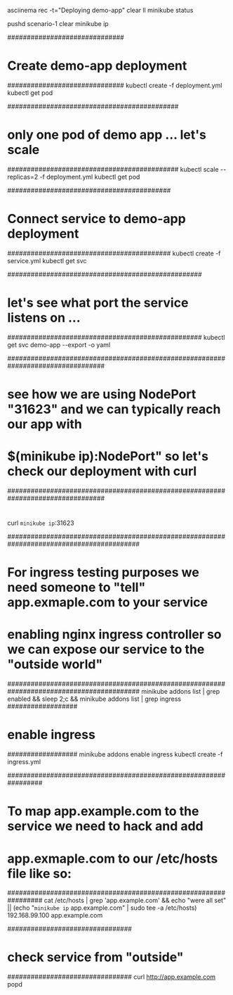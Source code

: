 asciinema rec -t="Deploying demo-app"
clear
ll
minikube status

pushd scenario-1
clear
minikube ip

##############################
# Create demo-app deployment #
##############################
kubectl create -f deployment.yml
kubectl get pod

############################################
# only one pod of demo app ... let's scale #
############################################
kubectl scale --replicas=2 -f deployment.yml
kubectl get pod

##########################################
# Connect service to demo-app deployment #
##########################################
kubectl create -f service.yml
kubectl get svc

##################################################
# let's see what port the service listens on ... #
##################################################
kubectl get svc demo-app --export -o yaml

#################################################################################
# see how we are using NodePort "31623" and we can typically reach our app with #
# $(minikube ip):NodePort" so let's check our deployment with curl              #
#################################################################################
#
curl `minikube ip`:31623

##########################################################################################
# For ingress testing purposes we need someone to "tell" app.exmaple.com to your service #
# enabling nginx ingress controller so we can expose our service to the "outside world"  #
##########################################################################################
minikube addons list | grep enabled && sleep 2;c && minikube addons list | grep ingress
##################
# enable ingress #
##################
minikube addons enable ingress
kubectl create -f ingress.yml

#################################################################
# To map app.example.com to the service we need to hack and add #
# app.exmaple.com to our /etc/hosts file like so:               #
#################################################################
cat /etc/hosts | grep 'app.example.com' && echo "were all set" || (echo "`minikube ip` app.example.com" | sudo tee -a /etc/hosts)
192.168.99.100 app.example.com

################################
# check service from "outside" #
################################
curl http://app.example.com
popd
